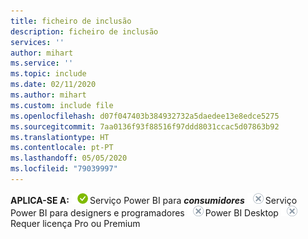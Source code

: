 ```yaml
---
title: ficheiro de inclusão
description: ficheiro de inclusão
services: ''
author: mihart
ms.service: ''
ms.topic: include
ms.date: 02/11/2020
ms.author: mihart
ms.custom: include file
ms.openlocfilehash: d07f047403b384932732a5daedee13e8edce5275
ms.sourcegitcommit: 7aa0136f93f88516f97ddd8031ccac5d07863b92
ms.translationtype: HT
ms.contentlocale: pt-PT
ms.lasthandoff: 05/05/2020
ms.locfileid: "79039997"
---
```

<Token>**APLICA-SE A:** ![sim](media/yes.png)Serviço Power BI para ***consumidores*** ![não](media/no.png)Serviço Power BI para designers e programadores ![não](media/no.png)Power BI Desktop ![não](media/no.png)Requer licença Pro ou Premium </Token>